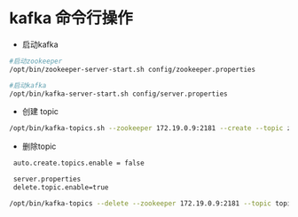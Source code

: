# kafka 命令行操作

- 启动kafka

```bash
#启动zookeeper
/opt/bin/zookeeper-server-start.sh config/zookeeper.properties

#启动kafka
/opt/bin/kafka-server-start.sh config/server.properties
```

- 创建 topic

```bash
/opt/bin/kafka-topics.sh --zookeeper 172.19.0.9:2181 --create --topic zerg.hydra --partitions 3 --replication-factor 2
```

- 删除topic

```bash
 auto.create.topics.enable = false

 server.properties
 delete.topic.enable=true

/opt/bin/kafka-topics --delete --zookeeper 172.19.0.9:2181 --topic topic_name
```
